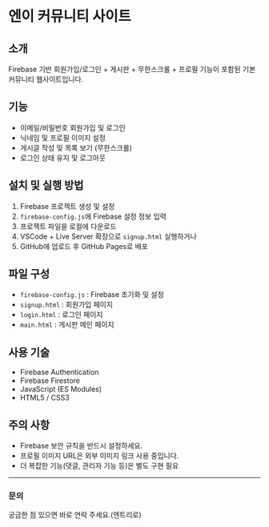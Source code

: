 # 엔이 커뮤니티 사이트

## 소개
Firebase 기반 회원가입/로그인 + 게시판 + 무한스크롤 + 프로필 기능이 포함된 기본 커뮤니티 웹사이트입니다.

## 기능
- 이메일/비밀번호 회원가입 및 로그인
- 닉네임 및 프로필 이미지 설정
- 게시글 작성 및 목록 보기 (무한스크롤)
- 로그인 상태 유지 및 로그아웃

## 설치 및 실행 방법

1. Firebase 프로젝트 생성 및 설정  
2. `firebase-config.js`에 Firebase 설정 정보 입력  
3. 프로젝트 파일을 로컬에 다운로드  
4. VSCode + Live Server 확장으로 `signup.html` 실행하거나  
5. GitHub에 업로드 후 GitHub Pages로 배포  

## 파일 구성
- `firebase-config.js` : Firebase 초기화 및 설정  
- `signup.html` : 회원가입 페이지  
- `login.html` : 로그인 페이지  
- `main.html` : 게시판 메인 페이지  

## 사용 기술
- Firebase Authentication  
- Firebase Firestore  
- JavaScript (ES Modules)  
- HTML5 / CSS3  

## 주의 사항
- Firebase 보안 규칙을 반드시 설정하세요.  
- 프로필 이미지 URL은 외부 이미지 링크 사용 중입니다.  
- 더 복잡한 기능(댓글, 관리자 기능 등)은 별도 구현 필요  

---

### 문의
궁금한 점 있으면 바로 연락 주세요.(엔트리로)

